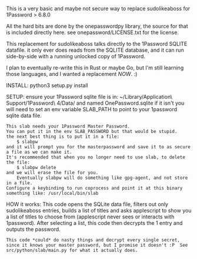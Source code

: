 This is a very basic and maybe not secure way to replace sudolikeaboss for 1Password > 6.8.0

All the hard bits are done by the onepasswordpy library, the source for that is included directly here.  see onepassword/LICENSE.txt for the license.

This replacement for sudolikeaboss talks directly to the 1Password SQLITE datafile.
it only ever does reads from the SQLITE database, and it can run side-by-side with a running unlocked copy of 1Password.

I plan to eventually re-write this in Rust or maybe Go, but I'm still learning those languages, and I wanted a replacement *NOW*. :)

INSTALL:
	python3 setup.py install

SETUP:
	ensure your 1Password sqlite file is in:
	~/Library/Application\ Support/1Password\ 4/Data/
	and named OnePassword.sqlite
	if it isn't you will need to set an env variable SLAB_PATH to point to your 1password sqlite data file.

	This slab needs your 1Password Master Password.
	You can put it in the env SLAB_PASSWORD but that would be stupid.
	the next best thing is to put it in a file:
		$ slabpw
	and it will prompt you for the masterpassword and save it to as secure a file as we can make it.
	It's recommended that when you no longer need to use slab, to delete the file:
		$ slabpw delete
	and we will erase the file for you.	
		Eventually slabpw will do something like gpg-agent, and not store in a file.
	Configure a keybinding to run coprocess and point it at this binary
	something like: /usr/local/bin/slab

HOW it works:
	This code opens the SQLite data file, filters out only sudolikeaboss entries, builds a list of titles and asks applescript to show you a list of titles to choose from (applescript never sees or interacts with 1password).  After selecting a list, this code then decrypts the 1 entry and outputs the password.

	This code *could* do nasty things and decrypt every single secret, since it knows your master password, but I promise it doesn't :P  See src/python/slab/main.py for what it actually does.